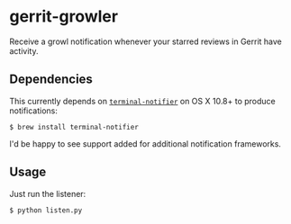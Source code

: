 gerrit-growler
==============

Receive a growl notification whenever your starred reviews in Gerrit have
activity.

Dependencies
------------

This currently depends on
[`terminal-notifier`](https://github.com/alloy/terminal-notifier) on OS X
10.8+ to produce notifications:

    $ brew install terminal-notifier

I'd be happy to see support added for additional notification frameworks.

Usage
-----

Just run the listener:

    $ python listen.py

